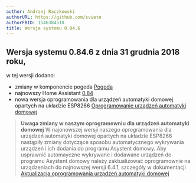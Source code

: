 ```yaml
---
author: Andrzej Raczkowski
authorURL: https://github.com/sviete
authorFBID: 1546384510
title: Wersja systemu 0.84.6  
---
```


## Wersja systemu 0.84.6 z dnia 31 grudnia 2018 roku,

w tej wersji dodano:
- zmiany w komponencie pogoda [Pogoda](/AIS-docs/docs/en/ais_app_components_weather.html)
- najnowszy Home Assistant <a href="https://www.home-assistant.io/blog/2018/12/12/release-84/" target="_blank">0.84</a>
- nowa wersja oprogramowania dla urządzeń automatyki domowej opartych na układzie ESP8266 [Oprogramowanie urządzeń automatyki domowej](/AIS-docs/docs/en/ais_iot_firmware_index.html)

> **Uwaga zmiany w naszym oprogramowniu dla urządzeń automatyki domowej**
 W najonowszej wersji naszego oprogramowania dla urządzeń automatyki domowej opartych na układzie ESP8266 nastąpiły zmiany dotyczące sposobu automatycznego wykrywania urządzeń i ich dodania do programu Asystent domowy. Aby usprawnić automayczne wykrywane i dodawane urządzeń do programu Asystent domowy należy zaktualizować oprogramownie na urządzeniach do najnowszej wersji 6.4.1, szczegóły w dokumentacji [Aktualizacja oprogramowania urządzeń automatyki domowej](/AIS-docs/docs/en/ais_iot_firmware_upgrade.html)
